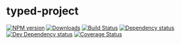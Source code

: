 # typed-project

[![NPM version][npm-image]][npm-url] [![Downloads][downloads-image]][npm-url] [![Build Status][travis-image]][travis-url] [![Dependency status][david-dm-image]][david-dm-url] [![Dev Dependency status][david-dm-dev-image]][david-dm-dev-url] [![Coverage Status][coveralls-image]][coveralls-url]


[npm-url]: https://npmjs.org/package/typed-framework
[downloads-image]: http://img.shields.io/npm/dm/typed-framework.svg
[npm-image]: http://img.shields.io/npm/v/typed-framework.svg
[travis-url]: https://travis-ci.org/typed-project/typed-framework
[travis-image]: http://img.shields.io/travis/typed-project/typed-framework.svg
[david-dm-url]:https://david-dm.org/typed-project/typed-framework
[david-dm-image]:https://david-dm.org/typed-project/typed-framework.svg
[david-dm-dev-url]:https://david-dm.org/typed-project/typed-framework#info=devDependencies
[david-dm-dev-image]:https://david-dm.org/typed-project/typed-framework/dev-status.svg
[coveralls-url]:https://coveralls.io/r/typed-project/typed-framework
[coveralls-image]:https://coveralls.io/repos/typed-project/typed-framework/badge.svg
